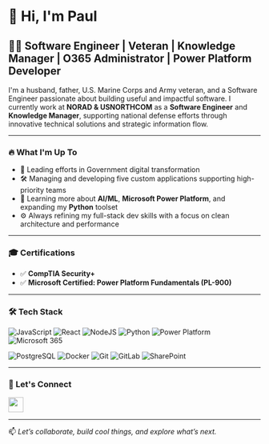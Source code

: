 # 👋 Hi, I'm Paul

## 🧑‍💻 Software Engineer | Veteran | Knowledge Manager | O365 Administrator | Power Platform Developer

I'm a husband, father, U.S. Marine Corps and Army veteran, and a Software Engineer passionate about building useful and impactful software. I currently work at **NORAD & USNORTHCOM** as a **Software Engineer** and **Knowledge Manager**, supporting national defense efforts through innovative technical solutions and strategic information flow.

---

### 🔥 What I'm Up To
- 🚀 Leading efforts in Government digital transformation  
- 🛠️ Managing and developing five custom applications supporting high-priority teams  
- 🧠 Learning more about **AI/ML**, **Microsoft Power Platform**, and expanding my **Python** toolset  
- ⚙️ Always refining my full-stack dev skills with a focus on clean architecture and performance  

---

### 🎓 Certifications

- ✅ **CompTIA Security+**  
- ✅ **Microsoft Certified: Power Platform Fundamentals (PL-900)**

---

### 🛠️ Tech Stack

![JavaScript](https://img.shields.io/badge/javascript-%23323330.svg?style=for-the-badge&logo=javascript&logoColor=%23F7DF1E)
![React](https://img.shields.io/badge/react-%2320232a.svg?style=for-the-badge&logo=react&logoColor=%2361DAFB)
![NodeJS](https://img.shields.io/badge/node.js-6DA55F?style=for-the-badge&logo=node.js&logoColor=white)
![Python](https://img.shields.io/badge/python-%233776AB.svg?style=for-the-badge&logo=python&logoColor=white)
![Power Platform](https://img.shields.io/badge/Power%20Platform-742774?style=for-the-badge&logo=microsoftpowerapps&logoColor=white)
![Microsoft 365](https://img.shields.io/badge/Microsoft%20365-D83B01?style=for-the-badge&logo=microsoftoffice&logoColor=white)

![PostgreSQL](https://img.shields.io/badge/postgresql-%23316192.svg?style=for-the-badge&logo=postgresql&logoColor=white)
![Docker](https://img.shields.io/badge/docker-%230db7ed.svg?style=for-the-badge&logo=docker&logoColor=white)
![Git](https://img.shields.io/badge/git-%23F05033.svg?style=for-the-badge&logo=git&logoColor=white)
![GitLab](https://img.shields.io/badge/gitlab-%23181717.svg?style=for-the-badge&logo=gitlab&logoColor=white)
![SharePoint](https://img.shields.io/badge/sharepoint-0078D4?style=for-the-badge&logo=microsoftsharepoint&logoColor=white)


---

### 🤝 Let's Connect

[<img src="https://cdn-icons-png.flaticon.com/512/174/174857.png" width="30" height="30">](https://www.linkedin.com/in/pmdevlin/)

---

📫 *Let’s collaborate, build cool things, and explore what’s next.*
